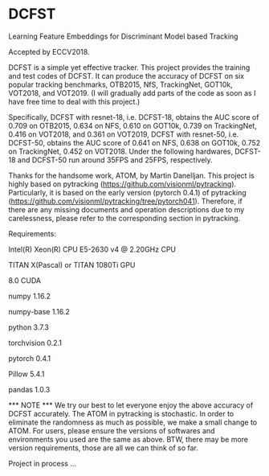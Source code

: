 # DCFST
Learning Feature Embeddings for Discriminant Model based Tracking

Accepted by ECCV2018.

DCFST is a simple yet effective tracker. This project provides the training and test codes of DCFST. It can produce the accuracy of DCFST on six popular tracking benchmarks, OTB2015, NfS, TrackingNet, GOT10k, VOT2018, and VOT2019. (I will gradually add parts of the code as soon as I have free time to deal with this project.)

Specifically, DCFST with resnet-18, i.e. DCFST-18, obtains the AUC score of 0.709 on OTB2015, 0.634 on NFS, 0.610 on GOT10k, 0.739 on TrackingNet, 0.416 on VOT2018, and 0.361 on VOT2019, DCFST with resnet-50, i.e. DCFST-50, obtains the AUC score of 0.641 on NFS, 0.638 on GOT10k, 0.752 on TrackingNet, 0.452 on VOT2018. Under the following hardwares, DCFST-18 and DCFST-50 run around 35FPS and 25FPS, respectively.

Thanks for the handsome work, ATOM, by Martin Danelljan. This project is highly based on pytracking (https://github.com/visionml/pytracking). Particularly, it is based on the early version (pytorch 0.4.1) of pytracking (https://github.com/visionml/pytracking/tree/pytorch041). Therefore, if there are any missing documents and operation descriptions due to my carelessness, please refer to the corresponding section in pytracking.

Requirements:

Intel(R) Xeon(R) CPU E5-2630 v4 @ 2.20GHz CPU

TITAN X(Pascal) or TITAN 1080Ti GPU

8.0 CUDA

numpy  1.16.2

numpy-base  1.16.2

python  3.7.3

torchvision  0.2.1

pytorch  0.4.1

Pillow 5.4.1

pandas 1.0.3

*** NOTE *** We try our best to let everyone enjoy the above accuracy of DCFST accurately. The ATOM in pytracking is stochastic. In order to eliminate the randomness as much as possible, we make a small change to ATOM. For users, please ensure the versions of softwares and environments you used are the same as above. BTW, there may be more version requirements, those are all we can think of so far.

Project in process ...
